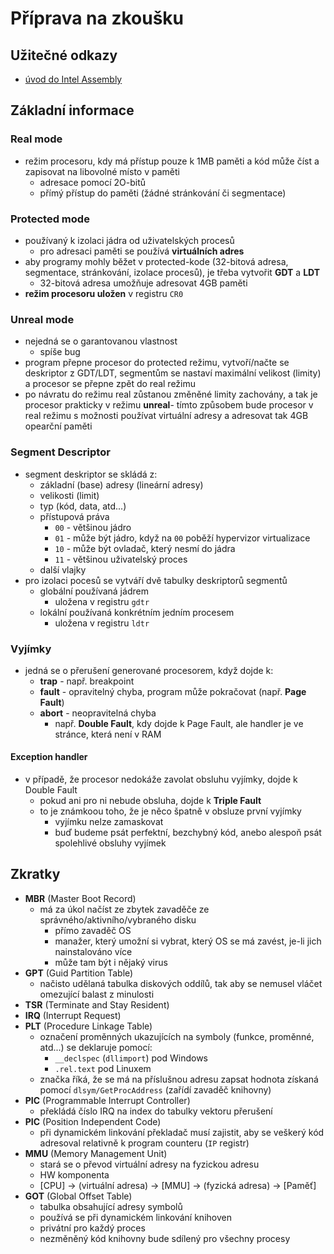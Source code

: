 # Příprava na zkoušku

## Užitečné odkazy
- [úvod do Intel Assembly](https://www.codeproject.com/Articles/1273844/The-Intel-Assembly-Manual-3)

## Základní informace

### Real mode
- režim procesoru, kdy má přístup pouze k 1MB paměti a kód může číst a zapisovat na libovolné místo v paměti
    - adresace pomocí 2O-bitů
    - přímý přístup do paměti (žádné stránkování či segmentace)

### Protected mode
- používaný k izolaci jádra od uživatelských procesů
    - pro adresaci paměti se používá **virtuálních adres**
- aby programy mohly běžet v protected-kode (32-bitová adresa, segmentace, stránkování, izolace procesů), je třeba vytvořit **GDT** a **LDT**
    - 32-bitová adresa umožňuje adresovat 4GB paměti
- **režim procesoru uložen** v registru `CR0`

### Unreal mode
- nejedná se o garantovanou vlastnost
    - spíše bug
- program přepne procesor do protected režimu, vytvoří/načte se deskriptor z GDT/LDT, segmentům se nastaví maximální velikost (limity) a procesor se přepne zpět do real režimu
- po návratu do režimu real zůstanou změněné limity zachovány, a tak je procesor prakticky v režimu **unreal**- tímto způsobem bude procesor v real režimu s možnosti používat virtuální adresy a adresovat tak 4GB opearční paměti 

### Segment Descriptor
- segment deskriptor se skládá z:
    - základní (base) adresy (lineární adresy)
    - velikosti (limit)
    - typ (kód, data, atd...)
    - přístupová práva
        - `00` - většinou jádro
        - `01` - může být jádro, když na `00` poběží hypervizor virtualizace
        - `10` - může být ovladač, který nesmí do jádra 
        - `11` - většinou uživatelský proces
    - další vlajky
- pro izolaci pocesů se vytváří dvě tabulky deskriptorů segmentů
    - globální používaná jádrem
        - uložena v registru `gdtr`
    - lokální používaná konkrétním jedním procesem
        - uložena v registru `ldtr`

### Vyjímky
- jedná se o přerušení generované procesorem, když dojde k:
    - **trap** - např. breakpoint
    - **fault** - opravitelný chyba, program může pokračovat (např. **Page Fault**)
    - **abort** - neopravitelná chyba
        - např. **Double Fault**, kdy dojde k Page Fault, ale handler je ve stránce, která není v RAM

#### Exception handler
- v případě, že procesor nedokáže zavolat obsluhu vyjímky, dojde k Double Fault
    - pokud ani pro ni nebude obsluha, dojde k **Triple Fault**
    - to je známkoou toho, že je něco špatně v obsluze první vyjímky
        - vyjímku nelze zamaskovat
        - buď budeme psát perfektní, bezchybný kód, anebo alespoň psát spolehlivé obsluhy vyjímek

## Zkratky
- **MBR** (Master Boot Record)
    - má za úkol načíst ze zbytek zavaděče ze správného/aktivního/vybraného disku
        - přímo zavaděč OS
        - manažer, který umožní si vybrat, který OS se má zavést, je-li jich nainstalováno více
        - může tam být i nějaký virus 
- **GPT** (Guid Partition Table)
    - načisto udělaná tabulka diskových oddílů, tak aby se nemusel vláčet omezující balast z minulosti
- **TSR** (Terminate and Stay Resident)
- **IRQ** (Interrupt Request)
- **PLT** (Procedure Linkage Table)
    - označení proměnných ukazujících na symboly (funkce, proměnné, atd...) se deklaruje pomocí:
        - `__declspec` (`dllimport`) pod Windows
        - `.rel.text` pod Linuxem
    - značka říká, že se má na příslušnou adresu zapsat hodnota získaná pomocí `dlsym/GetProcAddress` (zařídí zavaděč knihovny)
- **PIC** (Programmable Interrupt Controller)
    - překládá číslo IRQ na index do tabulky vektoru přerušení
- **PIC** (Position Independent Code)
    - při dynamickém linkování překladač musí zajistit, aby se veškerý kód adresoval relativně k program counteru (`IP` registr)
- **MMU** (Memory Management Unit)
    - stará se o převod virtuální adresy na fyzickou adresu
    - HW komponenta
    - [CPU] -> (virtuální adresa) -> [MMU] -> (fyzická adresa) -> [Paměť]
- **GOT** (Global Offset Table)
    - tabulka obsahující adresy symbolů
    - používá se při dynamickém linkování knihoven
    - privátní pro každý proces
    - nezměněný kód knihovny bude sdílený pro všechny procesy
